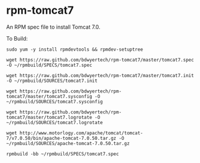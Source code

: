 rpm-tomcat7
===========

An RPM spec file to install Tomcat 7.0.

To Build:

`sudo yum -y install rpmdevtools && rpmdev-setuptree`

`wget https://raw.github.com/bdwyertech/rpm-tomcat7/master/tomcat7.spec -O ~/rpmbuild/SPECS/tomcat7.spec`

`wget https://raw.github.com/bdwyertech/rpm-tomcat7/master/tomcat7.init -O ~/rpmbuild/SOURCES/tomcat7.init`

`wget https://raw.github.com/bdwyertech/rpm-tomcat7/master/tomcat7.sysconfig -O ~/rpmbuild/SOURCES/tomcat7.sysconfig`

`wget https://raw.github.com/bdwyertech/rpm-tomcat7/master/tomcat7.logrotate -O ~/rpmbuild/SOURCES/tomcat7.logrotate`

`wget http://www.motorlogy.com/apache/tomcat/tomcat-7/v7.0.50/bin/apache-tomcat-7.0.50.tar.gz -O ~/rpmbuild/SOURCES/apache-tomcat-7.0.50.tar.gz`

`rpmbuild -bb ~/rpmbuild/SPECS/tomcat7.spec`
